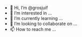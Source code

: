 - 👋 Hi, I’m @grosjuif
- 👀 I’m interested in ...
- 🌱 I’m currently learning ...
- 💞️ I’m looking to collaborate on ...
- 📫 How to reach me ...

<!---
grosjuif/grosjuif is a ✨ special ✨ repository because its `README.md` (this file) appears on your GitHub profile.
You can click the Preview link to take a look at your changes.
--->
